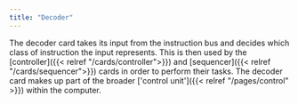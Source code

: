 ```yaml
---
title: "Decoder"
---
```


The decoder card takes its input from the instruction bus and decides which class of
instruction the input represents. This is then used by the 
[controller]({{< relref "/cards/controller">}}) and 
[sequencer]({{< relref "/cards/sequencer">}}) cards in order to perform their tasks.
The decoder card makes up part of the broader 
['control unit']({{< relref "/pages/control" >}}) within the computer.
